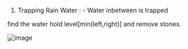 1. Trapping Rain Water : - Water inbetween is trapped
 
 find the water hold level[min(left,right)] and remove stones.
 
 ![image](https://github.com/user-attachments/assets/a0de287c-9794-4139-a238-11e24abc8a54)

 
